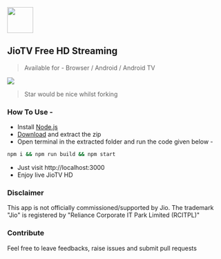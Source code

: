 <div>
<img src="https://raw.githubusercontent.com/botallen/plugin.video.jiotv/main/resources/icon.png" height="60" width="60">

## JioTV Free HD Streaming

> Available for - Browser / Android / Android TV

<img src="https://img.shields.io/badge/Status-Working-green"/>

> Star would be nice whilst forking

</div>

### How To Use -

<!-- <br> -->

<!-- > Method 1 -

- Install [Docker](https://docs.docker.com/get-docker/)
- Open terminal and run the code given below -

```sh
docker run -d -p 3000:3000 nrjdalal/jiotv
```

- Just visit http://localhost:3000
- Enjoy live JioTV HD -->

<!-- <br> -->

- Install [Node.js](https://nodejs.org/en/download/)
- [Download](https://github.com/nrjdalal/JioTV-Next/archive/main.zip) and extract the zip
- Open terminal in the extracted folder and run the code given below -

```sh
npm i && npm run build && npm start
```

- Just visit http://localhost:3000
- Enjoy live JioTV HD

### Disclaimer

This app is not officially commissioned/supported by Jio. The trademark "Jio" is registered by "Reliance Corporate IT Park Limited (RCITPL)"

### Contribute

Feel free to leave feedbacks, raise issues and submit pull requests
